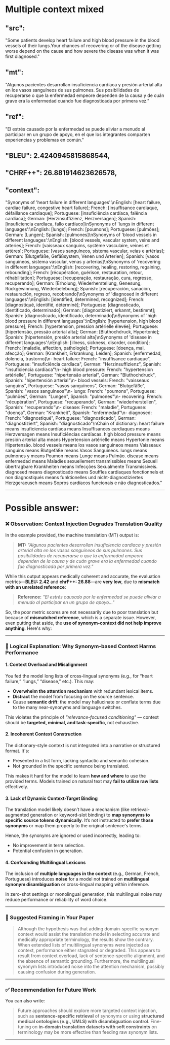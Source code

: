 # Multiple context mixed
## "src": 
"Some patients develop heart failure and high blood pressure in the blood vessels of their lungs.Your chances of recovering or of the disease getting worse depend on the cause and how severe the disease was when it was first diagnosed."
## "mt":
 "Algunos pacientes desarrollan insuficiencia cardíaca y presión arterial alta en los vasos sanguíneos de sus pulmones. Sus posibilidades de recuperarse o que la enfermedad empeore dependen de la causa y de cuán grave era la enfermedad cuando fue diagnosticada por primera vez."
## "ref": 
"El estrés causado por la enfermedad se puede aliviar a menudo al participar en un grupo de apoyo, en el que los integrantes comparten experiencias y problemas en común."
## "BLEU": 2.4240945815868544,
## "CHRF++": 26.881914623626578,
## "context":
 "Synonyms of 'heart failure in different languages':\nEnglish: [heart failure, cardiac failure, congestive heart failure]; French: [insuffisance cardiaque, défaillance cardiaque]; Portuguese: [insuficiência cardíaca, falência cardíaca]; German: [Herzinsuffizienz, Herzversagen]; Spanish: [insuficiencia cardíaca, fallo cardíaco]\nSynonyms of 'lungs in different languages':\nEnglish: [lungs]; French: [poumons]; Portuguese: [pulmões]; German: [Lungen]; Spanish: [pulmones]\nSynonyms of 'blood vessels in different languages':\nEnglish: [blood vessels, vascular system, veins and arteries]; French: [vaisseaux sanguins, système vasculaire, veines et artères]; Portuguese: [vasos sanguíneos, sistema vascular, veias e artérias]; German: [Blutgefäße, Gefäßsystem, Venen und Arterien]; Spanish: [vasos sanguíneos, sistema vascular, venas y arterias]\nSynonyms of 'recovering in different languages':\nEnglish: [recovering, healing, restoring, regaining, rebounding]; French: [récupération, guérison, restauration, retour, réhabilitation]; Portuguese: [recuperação, restauração, cura, regresso, recuperando]; German: [Erholung, Wiederherstellung, Genesung, Rückgewinnung, Wiederbelebung]; Spanish: [recuperación, sanación, restauración, regreso, recobrando]\nSynonyms of 'diagnosed in different languages':\nEnglish: [identified, determined, recognized]; French: [diagnostiqué, identifié, déterminé]; Portuguese: [diagnosticado, identificado, determinado]; German: [diagnostiziert, erkannt, bestimmt]; Spanish: [diagnosticado, identificado, determinado]\nSynonyms of 'high blood pressure in different languages':\nEnglish: [hypertension, high blood pressure]; French: [hypertension, pression artérielle élevée]; Portuguese: [hipertensão, pressão arterial alta]; German: [Bluthochdruck, Hypertonie]; Spanish: [hipertensión, presión arterial alta]\nSynonyms of 'disease in different languages':\nEnglish: [illness, sickness, disorder, condition]; French: [maladie, affection, pathologie]; Portuguese: [doença, mal, afecção]; German: [Krankheit, Erkrankung, Leiden]; Spanish: [enfermedad, dolencia, trastorno]\n- heart failure: French: \"insuffisance cardiaque\", Portuguese: \"insuficiência cardíaca\", German: \"Herzinsuffizienz\", Spanish: \"insuficiencia cardíaca\"\n- high blood pressure: French: \"hypertension artérielle\", Portuguese: \"hipertensão arterial\", German: \"Bluthochdruck\", Spanish: \"hipertensión arterial\"\n- blood vessels: French: \"vaisseaux sanguins\", Portuguese: \"vasos sanguíneos\", German: \"Blutgefäße\", Spanish: \"vasos sanguíneos\"\n- lungs: French: \"poumons\", Portuguese: \"pulmões\", German: \"Lungen\", Spanish: \"pulmones\"\n- recovering: French: \"récupération\", Portuguese: \"recuperando\", German: \"wiederherstellen\", Spanish: \"recuperando\"\n- disease: French: \"maladie\", Portuguese: \"doença\", German: \"Krankheit\", Spanish: \"enfermedad\"\n- diagnosed: French: \"diagnostiqué\", Portuguese: \"diagnosticado\", German: \"diagnostiziert\", Spanish: \"diagnosticado\"\nChain of dictionary: heart failure means insuficiencia cardíaca means Insuffisances cardiaques means Herzversagen means Insuficiências cardíacas. high blood pressure means presión arterial alta means Hypertension artérielle means Hypertonie means Hipertensão. blood vessels means los vasos sanguíneos means Vaisseaux sanguins means Blutgefäße means Vasos Sanguíneos. lungs means pulmones y means Poumon means Lunge means Pulmão. disease means enfermedad means Maladies sexuellement transmissibles means Sexuell übertragbare Krankheiten means Infecções Sexualmente Transmissíveis. diagnosed means diagnosticado means Souffles cardiaques fonctionnels et non diagnostiqués means funktionelles und nicht-diagnostiziertes Herzgeraeusch means Sopros cardíacos funcionais e não diagnosticados."

---

# Possible answer: 

### ❌ Observation: Context Injection Degrades Translation Quality

In the example provided, the machine translation (MT) output is:

> **MT:** *"Algunos pacientes desarrollan insuficiencia cardíaca y presión arterial alta en los vasos sanguíneos de sus pulmones. Sus posibilidades de recuperarse o que la enfermedad empeore dependen de la causa y de cuán grave era la enfermedad cuando fue diagnosticada por primera vez."*

While this output appears medically coherent and accurate, the evaluation metrics—**BLEU: 2.42** and **chrF++: 26.88**—are **very low**, due to **mismatch with an unrelated reference**:

> **Reference:** *"El estrés causado por la enfermedad se puede aliviar a menudo al participar en un grupo de apoyo..."*

So, the poor metric scores are not necessarily due to poor translation but because of **mismatched reference**, which is a separate issue. However, even putting that aside, the **use of synonym-context did not help improve anything**. Here's why:

---

### 🔬 Logical Explanation: Why Synonym-based Context Harms Performance

#### 1. **Context Overload and Misalignment**

You fed the model long lists of cross-lingual synonyms (e.g., for “heart failure,” “lungs,” “disease,” etc.). This may:

* **Overwhelm the attention mechanism** with redundant lexical items.
* **Distract** the model from focusing on the source sentence.
* Cause **semantic drift**: the model may hallucinate or conflate terms due to the many near-synonyms and language switches.

This violates the principle of *"relevance-focused conditioning"* — context should be **targeted, minimal, and task-specific**, not exhaustive.

#### 2. **Incoherent Context Construction**

The dictionary-style context is not integrated into a narrative or structured format. It's:

* Presented in a list form, lacking syntactic and semantic cohesion.
* Not grounded in the specific sentence being translated.

This makes it hard for the model to learn **how and where** to use the provided terms. Models trained on natural text may **fail to utilize raw lists** effectively.

#### 3. **Lack of Dynamic Context-Target Binding**

The translation model likely doesn’t have a mechanism (like retrieval-augmented generation or keyword-slot binding) to **map synonyms to specific source tokens dynamically**. It’s not instructed to **prefer those synonyms** or map them properly to the original sentence's terms.

Hence, the synonyms are ignored or used incorrectly, leading to:

* No improvement in term selection.
* Potential confusion in generation.

#### 4. **Confounding Multilingual Lexicons**

The inclusion of **multiple languages in the context** (e.g., German, French, Portuguese) introduces **noise** for a model not trained on **multilingual synonym disambiguation** or cross-lingual mapping within inference.

In zero-shot settings or monolingual generation, this multilingual noise may reduce performance or reliability of word choice.

---

### 🧪 Suggested Framing in Your Paper

> Although the hypothesis was that adding domain-specific synonym context would assist the translation model in selecting accurate and medically appropriate terminology, the results show the contrary. When extended lists of multilingual synonyms were injected as context, performance either stagnated or degraded. This appears to result from context overload, lack of sentence-specific alignment, and the absence of semantic grounding. Furthermore, the multilingual synonym lists introduced noise into the attention mechanism, possibly causing confusion during generation.

---

### ✅ Recommendation for Future Work

You can also write:

> Future approaches should explore more targeted context injection, such as **sentence-specific retrieval** of synonyms or using **structured medical ontologies (e.g., UMLS) with disambiguation control**. Fine-tuning on **in-domain translation datasets with soft constraints** on terminology may be more effective than feeding raw synonym lists.

---


